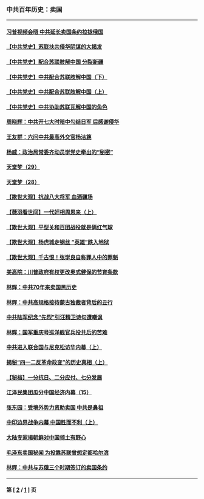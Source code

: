 ### 中共百年历史：卖国
---
#### [习普视频会晤 中共延长卖国条约拉拢俄国](../../pages/nf1176117/n13060971.md?03010430) 
#### [【中共党史】苏联扶共侵华阴谋的大揭发](../../pages/nf1176117/n13056050.md?03010430) 
#### [【中共党史】配合苏联肢解中国 分裂新疆](../../pages/nf1176117/n13040700.md?03010430) 
#### [【中共党史】中共配合苏联肢解中国（下）](../../pages/nf1176117/n13035660.md?03010430) 
#### [【中共党史】中共配合苏联肢解中国（上）](../../pages/nf1176117/n13030262.md?03010430) 
#### [【中共党史】中共协助苏联瓦解中国的角色](../../pages/nf1176117/n13018109.md?03010430) 
#### [周晓辉：中共开七大时暗中勾结日军 后感谢侵华](../../pages/nf1176117/n12921960.md?03010430) 
#### [王友群：六问中共最高外交官杨洁篪](../../pages/nf1176117/n12836495.md?03010430) 
#### [杨威：政治局常委齐动员学党史牵出的“秘密”](../../pages/nf1176117/n12764642.md?03010430) 
#### [天堂梦（29）](../../pages/nf1176117/n12408465.md?03010430) 
#### [天堂梦（28）](../../pages/nf1176117/n12408309.md?03010430) 
#### [【欺世大观】抗战八大将军 血洒疆场](../../pages/nf1176117/n12357044.md?03010430) 
#### [【薇羽看世间】一代奸相周恩来（上）](../../pages/nf1176117/n12401109.md?03010430) 
#### [【欺世大观】平型关和百团战役就是俩红气球](../../pages/nf1176117/n12359157.md?03010430) 
#### [【欺世大观】杨虎城走钢丝 “英雄”跌入地狱](../../pages/nf1176117/n12358840.md?03010430) 
#### [【欺世大观】千古恨！张学良自称罪人中的罪魁](../../pages/nf1176117/n12358629.md?03010430) 
#### [美高院：川普政府有权更改奥式健保的节育条款](../../pages/nf1176117/n12242171.md?03010430) 
#### [林辉：中共70年来卖国黑历史](../../pages/nf1176117/n11552181.md?03010430) 
#### [林辉：中共高规格接待蒙古独裁者背后的丑行](../../pages/nf1176117/n11225005.md?03010430) 
#### [中共陆军纪念“先烈”引汪精卫诗句遭嘲讽](../../pages/nf1176117/n11153345.md?03010430) 
#### [林辉：国军重庆号巡洋舰官兵投共后的苦难](../../pages/nf1176117/n10997801.md?03010430) 
#### [中共进入联合国与尼克松访华内幕（上）](../../pages/nf1176117/n10138788.md?03010430) 
#### [揭秘“四一二反革命政变”的历史真相（上）](../../pages/nf1176117/n9996650.md?03010430) 
#### [【秘档】一分抗日、二分应付、七分发展](../../pages/nf1176117/n9331484.md?03010430) 
#### [江泽民集团瓜分中国经济内幕（15）](../../pages/nf1176117/n9268584.md?03010430) 
#### [张东园：受境外势力资助卖国 中共是鼻祖](../../pages/nf1176117/n9272480.md?03010430) 
#### [中印边界战争内幕 中国胜而不利（上）](../../pages/nf1176117/n9252458.md?03010430) 
#### [大陆专家揭朝鲜对中国领土有野心](../../pages/nf1176117/n9074056.md?03010430) 
#### [毛泽东卖国秘闻 为投靠苏联曾想定都哈尔滨](../../pages/nf1176117/n9058631.md?03010430) 
#### [林辉：中共与苏俄三个时期签订的卖国条约](../../pages/nf1176117/n9036062.md?03010430) 

---
#### 第 [ [2](./2.md?03010430) / [1](./1.md?03010430) ] 页
